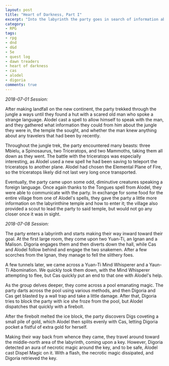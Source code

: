 ```yaml
---
layout: post
title: "Heart of Darkness, Part I"
excerpt: "Into the labyrinth the party goes in search of information about Cas's past."
category:
- RPG
tags:
- rpg
- dnd
- d&d
- 5e
- quest log
- dawn treaders
- heart of darkness
- cas
- alodel
- digoria
comments: true
---
```


*2018-07-01 Session:*

After making landfall on the new continent, the party trekked through the jungle a ways until they found a hut with a scared old man who spoke a strange language. Alodel cast a spell to allow himself to speak with the man, and they gathered what information they could from him about the jungle they were in, the temple the sought, and whether the man knew anything about any travelers that had been by recently.

Throughout the jungle trek, the party encountered many beasts: three Mbielu, a Spinosaurus, two Triceratops, and two Mammoths, taking them all down as they went. The battle with the triceratops was especially interesting, as Alodel used a new spell he had been saving to teleport the triceratops to another plane. Alodel had chosen the Elemental Plane of Fire, so the triceratops likely did not last very long once transported.

Eventually, the party came upon some odd, diminutive creatures speaking a foreign language. Once again thanks to the Tongues spell from Alodel, they were able to communicate with the party. In exchange for some food for the entire village from one of Alodel's spells, they gave the party a little more information on the labyrinthine temple and how to enter it; the village also provided a scout to lead the party to said temple, but would not go any closer once it was in sight.

*2018-07-08 Session:*

The party enters a labyrinth and starts making their way inward toward their goal. At the first large room, they come upon two Yuan-Ti, an Ignan and a Malison. Digoria engages them and then diverts down the hall, while Cas and Alodel follow behind and engage the two snakemen. After a few scorches from the Ignan, they manage to fell the slithery foes.

A few tunnels later, we came across a Yuan-Ti Mind Whisperer and a Yaun-Ti Abomination. We quickly took them down, with the Mind Whisperer attempting to flee, but Cas quickly put an end to that one with Alodel's help.

As the group delves deeper, they come across a pool emanating magic. The party darts across the pool using various methods, and then Digoria and Cas get blasted by a wall trap and take a little damage. After that, Digoria tries to block the party with ice she froze from the pool, but Alodel dispatches that quickly with a firebolt. 

After the firebolt melted the ice block, the party discovers Digs coveting a small pile of gold, which Alodel then splits evenly with Cas, letting Digoria pocket a fistful of extra gold for herself.

Making their way back from whence they came, they travel around toward the middle-north area of the labyrinth, coming upon a key. However, Digoria detected an aura of necrotic magic around the key, and to be safe, Alodel cast Dispel Magic on it. With a flash, the necrotic magic dissipated, and Digoria retrieved the key.